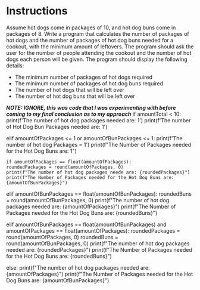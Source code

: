 # Instructions  

Assume hot dogs come in packages of 10, and hot dog buns come in packages of 8. Write a program that calculates the number of packages of hot dogs and the number of packages of hot dog buns needed for a cookout, with the minimum amount of leftovers. The program should ask the user for the number of people attending the cookout and the number of hot dogs each person will be given. The program should display the following details:

- The minimum number of packages of hot dogs required
- The minimum number of packages of hot dog buns required
- The number of hot dogs that will be left over
- The number of hot dog buns that will be left over




***NOTE: IGNORE, this was code that I was experimenting with before coming to my final conclusion as to my approach***
if amountTotal < 10: 
    print(f'The number of hot dog packages needed are: 1')
    print(f'The number of Hot Dog Bun Packages needed are: 1')

elif amountOfPackages <= 1 or amountOfBunPackages <= 1:
    print(f'The number of hot dog Packages = 1')
    print(f"The Number of Packages needed for the Hot Dog Buns are: 1")











    if amountOfPackages == float(amountOfPackages):
    roundedPackages = round(amountOfPackages, 0)
    print(f"The number of hot dog packages neede are: {roundedPackages}")
    print(f"The Number of Packages needed for the Hot Dog Buns are: {amountOfBunPackages}")

elif amountOfBunPackages == float(amountOfBunPackages):
    roundedBuns = round(amountOfBunPackages, 0)
    print(f"The number of hot dog packages needed are: {amountOfPackages}")
    print(f"The Number of Packages needed for the Hot Dog Buns are: {roundedBuns}")

elif amountOfBunPackages == float(amountOfBunPackages) and amountOfPackages == float(amountOfPackages):
    roundedPackages = round(amountOfPackages, 0)
    roundedBuns = round(amountOfBunPackages, 0)
    print(f"The number of hot dog packages needed are: {roundedPackages}")
    print(f"The Number of Packages needed for the Hot Dog Buns are: {roundedBuns}")

else: 
    print(f"The number of hot dog packages needed are: {amountOfPackages}")
    print(f"The Number of Packages needed for the Hot Dog Buns are: {amountOfBunPackages}")














    